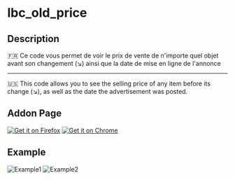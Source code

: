 # lbc_old_price

## Description

🇫🇷 Ce code vous permet de voir le prix de vente de n'importe quel objet avant son changement (↘) ainsi que la date de mise en ligne de l'annonce

----

🇺🇸 This code allows you to see the selling price of any item before its change (↘), as well as the date the advertisement was posted.

## Addon Page

[<img src='https://i.ibb.co/CVrJ9Jy/button-get-it-on-firefox.png' alt ='Get it on Firefox'>](https://addons.mozilla.org/fr/firefox/addon/price-history-4-lbc/) 
[<img src='https://i.ibb.co/x7jLzj4/button-get-it-on-chrome.png' alt ='Get it on Chrome'>](https://chrome.google.com/webstore/detail/item-price-history-lebonc/fcidkhdnnclgekjnmgpohmejgpfanpdj)

## Example

![Example1](https://addons.mozilla.org/user-media/previews/full/288/288375.png)
![Example2](https://addons.mozilla.org/user-media/previews/full/288/288722.png)